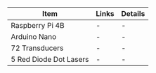 

| Item                   | Links | Details | 
|------------------------|-------|---------|
| Raspberry Pi 4B        | -     | -       |
| Arduino Nano           | -     | -       |
| 72 Transducers         | -     | -       |
| 5 Red Diode Dot Lasers | -     | -       |

